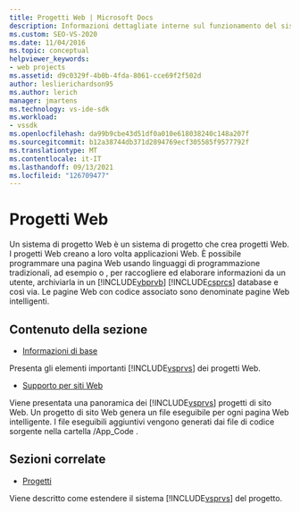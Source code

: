 ```yaml
---
title: Progetti Web | Microsoft Docs
description: Informazioni dettagliate interne sul funzionamento del sistema del progetto Web in Visual Studio, per gli sviluppatori che vogliono estendere Visual Studio.
ms.custom: SEO-VS-2020
ms.date: 11/04/2016
ms.topic: conceptual
helpviewer_keywords:
- web projects
ms.assetid: d9c0329f-4b0b-4fda-8061-cce69f2f502d
author: leslierichardson95
ms.author: lerich
manager: jmartens
ms.technology: vs-ide-sdk
ms.workload:
- vssdk
ms.openlocfilehash: da99b9cbe43d51df0a010e618038240c148a207f
ms.sourcegitcommit: b12a38744db371d2894769ecf305585f9577792f
ms.translationtype: MT
ms.contentlocale: it-IT
ms.lasthandoff: 09/13/2021
ms.locfileid: "126709477"
---
```

# <a name="web-projects"></a>Progetti Web
Un sistema di progetto Web è un sistema di progetto che crea progetti Web. I progetti Web creano a loro volta applicazioni Web. È possibile programmare una pagina Web usando linguaggi di programmazione tradizionali, ad esempio o , per raccogliere ed elaborare informazioni da un utente, archiviarla in un [!INCLUDE[vbprvb](../../code-quality/includes/vbprvb_md.md)] [!INCLUDE[csprcs](../../data-tools/includes/csprcs_md.md)] database e così via. Le pagine Web con codice associato sono denominate pagine Web intelligenti.

## <a name="in-this-section"></a>Contenuto della sezione
- [Informazioni di base](../../extensibility/internals/web-project-essentials.md)

 Presenta gli elementi importanti [!INCLUDE[vsprvs](../../code-quality/includes/vsprvs_md.md)] dei progetti Web.

- [Supporto per siti Web](../../extensibility/internals/web-site-support.md)

 Viene presentata una panoramica dei [!INCLUDE[vsprvs](../../code-quality/includes/vsprvs_md.md)] progetti di sito Web. Un progetto di sito Web genera un file eseguibile per ogni pagina Web intelligente. I file eseguibili aggiuntivi vengono generati dai file di codice sorgente nella cartella /App_Code .

## <a name="related-sections"></a>Sezioni correlate
- [Progetti](../../extensibility/internals/projects.md)

 Viene descritto come estendere il sistema [!INCLUDE[vsprvs](../../code-quality/includes/vsprvs_md.md)] del progetto.
